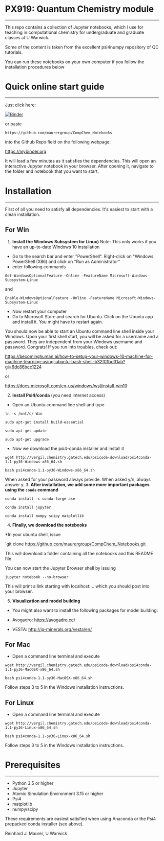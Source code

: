 # PX919: Quantum Chemistry module
--------------------

This repo contains a collection of Jupyter notebooks, which I use for teaching 
in computational chemistry for undergraduate and graduate classes at U Warwick.

Some of the content is taken from the excellent psi4numpy repository of QC tutorials.

You can run these notebooks on your own computer if you follow the installation procedures below

# Quick online start guide
------------------

Just click here:

[![Binder](https://mybinder.org/badge.svg)](https://mybinder.org/v2/gh/maurergroup/CompChem_Notebooks/master)

or paste 

`https://github.com/maurergroup/CompChem_Notebooks`


into the Github Repo field on the following webpage:

https://mybinder.org

It will load a few minutes as it satisfies the dependencies.
This will open an interactive Jupyter notebook in your browser.
After opening it, navigate to the folder and notebook that you want to start.

# Installation
--------------

First of all you need to satisfy all dependencies. 
It's easiest to start with a clean installation.

## For Win

1. **Install the Windows Subsystem for Linux)**
Note: This only works if you have an up-to-date Windows 10 installation

* Go to the search bar and enter "PowerShell". Right-click on "Windows PowerShell (X86) and click on "Run as Administrator"
* enter following commands

`Get-WindowsOptionalFeature –Online –FeatureName Microsoft-Windows-Subsystem-Linux`

and

`Enable-WindowsOptionalFeature -Online -FeatureName Microsoft-Windows-Subsystem-Linux`

* Now restart your computer
* Go to Microsoft Store and search for Ubuntu. Click on the Ubuntu app and install it. You might have to restart again.

You should now be able to start an Ubuntu command line shell inside your Windows. 
Upon your first shell start, you will be asked for a username and a password. 
They are independent from your Windows username and password. 
Congrats!
If you run into troubles, check out:

https://becominghuman.ai/how-to-setup-your-windows-10-machine-for-machine-learning-using-ubuntu-bash-shell-b32f01bd31ab?gi=6dc86bcc1224

or

https://docs.microsoft.com/en-us/windows/wsl/install-win10

2. **Install Psi4/conda**
(you need internet access)
* Open an Ubuntu command line shell and type

`ln -s /mnt/c/ Win`

`sudo apt-get install build-essential`

`sudo apt-get update`

`sudo apt-get upgrade`

* Now we download the psi4-conda installer and install it

`wget http://vergil.chemistry.gatech.edu/psicode-download/psi4conda-1.1-py36-Windows-x86_64.sh`

`bash psi4conda-1.1-py36-Windows-x86_64.sh`

When asked for your password always provide. When asked y/n, always answer y.
3. **After installation, we add some more important packages using the `conda` command**

`conda install -c conda-forge ase`

`conda install jupyter`

`conda install numpy scipy matplotlib`

4. **Finally, we download the notebooks**

*In your ubuntu shell, issue

`git clone https://github.com/maurergroup/CompChem_Notebooks.git

This will download a folder containing all the notebooks and this README file. 

You can now start the Jupyter Browser shell by issuing

`jupyter notebook --no-browser`

This will print a link starting with localhost:... which you should post into your browser.

5. **Visualization and model building**

* You might also want to install the following packages for model building:

- Avogadro: https://avogadro.cc/

- VESTA: http://jp-minerals.org/vesta/en/

## For Mac

* Open a command line terminal and execute

`wget http://vergil.chemistry.gatech.edu/psicode-download/psi4conda-1.1-py36-MacOSX-x86_64.sh`

`bash psi4conda-1.1-py36-MacOSX-x86_64.sh`

Follow steps 3 to 5 in the Windows installation instructions.

## For Linux

* Open a command line terminal and execute

`wget http://vergil.chemistry.gatech.edu/psicode-download/psi4conda-1.1-py36-Linux-x86_64.sh`

`bash psi4conda-1.1-py36-Linux-x86_64.sh`

Follow steps 3 to 5 in the Windows installation instructions.

# Prerequisites
---------------

* Python 3.5 or higher
* Jupyter
* Atomic Simulation Environment 3.15 or higher
* Psi4 
* matplotlib
* numpy/scipy

These requirements are easiest satisfied when using Anaconda or the Psi4 prepacked conda installer (see above).



Reinhard J. Maurer, U Warwick

